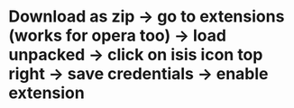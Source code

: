 # Download as zip -> go to extensions (works for opera too) -> load unpacked -> click on isis icon top right -> save credentials -> enable extension